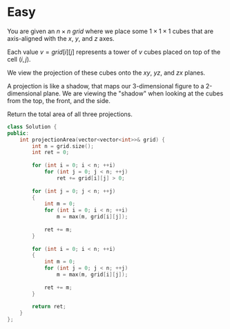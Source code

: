 # Easy

You are given an $n \times n$ $grid$ where we place some $1 \times 1 \times 1$ cubes that are axis-aligned with the $x$, $y$, and $z$ axes.

Each value $v = grid[i][j]$ represents a tower of $v$ cubes placed on top of the cell $(i, j)$.

We view the projection of these cubes onto the $xy$, $yz$, and $zx$ planes.

A projection is like a shadow, that maps our 3-dimensional figure to a 2-dimensional plane. We are viewing the "shadow" when looking at the cubes from the top, the front, and the side.

Return the total area of all three projections.

```cpp
class Solution {
public:
    int projectionArea(vector<vector<int>>& grid) {
        int n = grid.size();
        int ret = 0;
        
        for (int i = 0; i < n; ++i)
            for (int j = 0; j < n; ++j)
                ret += grid[i][j] > 0;
        
        for (int j = 0; j < n; ++j)
        {
            int m = 0;
            for (int i = 0; i < n; ++i)
                m = max(m, grid[i][j]);
            
            ret += m;
        }
        
        for (int i = 0; i < n; ++i)
        {
            int m = 0;
            for (int j = 0; j < n; ++j)
                m = max(m, grid[i][j]);
            
            ret += m;
        }
        
        return ret;
    }
};
```
